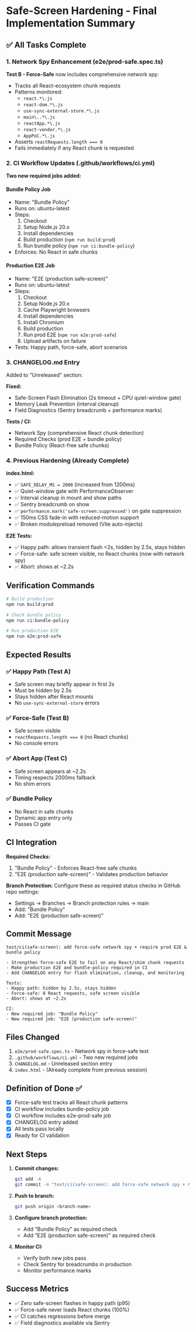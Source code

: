# Safe-Screen Hardening - Final Implementation Summary

## ✅ All Tasks Complete

### 1. Network Spy Enhancement (e2e/prod-safe.spec.ts)

**Test B - Force-Safe** now includes comprehensive network spy:
- Tracks all React-ecosystem chunk requests
- Patterns monitored:
  - `react.*\.js`
  - `react-dom.*\.js`
  - `use-sync-external-store.*\.js`
  - `main\..*\.js`
  - `reactApp.*\.js`
  - `react-vendor.*\.js`
  - `AppPoC.*\.js`
- Asserts `reactRequests.length === 0`
- Fails immediately if any React chunk is requested

### 2. CI Workflow Updates (.github/workflows/ci.yml)

**Two new required jobs added:**

#### Bundle Policy Job
- Name: "Bundle Policy"
- Runs on: ubuntu-latest
- Steps:
  1. Checkout
  2. Setup Node.js 20.x
  3. Install dependencies
  4. Build production (`npm run build:prod`)
  5. Run bundle policy (`npm run ci:bundle-policy`)
- Enforces: No React in safe chunks

#### Production E2E Job
- Name: "E2E (production safe-screen)"
- Runs on: ubuntu-latest
- Steps:
  1. Checkout
  2. Setup Node.js 20.x
  3. Cache Playwright browsers
  4. Install dependencies
  5. Install Chromium
  6. Build production
  7. Run prod E2E (`npm run e2e:prod-safe`)
  8. Upload artifacts on failure
- Tests: Happy path, force-safe, abort scenarios

### 3. CHANGELOG.md Entry

Added to "Unreleased" section:

**Fixed:**
- Safe-Screen Flash Elimination (2s timeout + CPU quiet-window gate)
- Memory Leak Prevention (interval cleanup)
- Field Diagnostics (Sentry breadcrumb + performance marks)

**Tests / CI:**
- Network Spy (comprehensive React chunk detection)
- Required Checks (prod E2E + bundle policy)
- Bundle Policy (React-free safe chunks)

### 4. Previous Hardening (Already Complete)

**index.html:**
- ✅ `SAFE_DELAY_MS = 2000` (increased from 1200ms)
- ✅ Quiet-window gate with PerformanceObserver
- ✅ Interval cleanup in mount and show paths
- ✅ Sentry breadcrumb on show
- ✅ `performance.mark('safe-screen:suppressed')` on gate suppression
- ✅ 150ms CSS fade-in with reduced-motion support
- ✅ Broken modulepreload removed (Vite auto-injects)

**E2E Tests:**
- ✅ Happy path: allows transient flash <2s, hidden by 2.5s, stays hidden
- ✅ Force-safe: safe screen visible, no React chunks (now with network spy)
- ✅ Abort: shows at ~2.2s

## Verification Commands

```bash
# Build production
npm run build:prod

# Check bundle policy
npm run ci:bundle-policy

# Run production E2E
npm run e2e:prod-safe
```

## Expected Results

### ✅ Happy Path (Test A)
- Safe screen may briefly appear in first 2s
- Must be hidden by 2.5s
- Stays hidden after React mounts
- No `use-sync-external-store` errors

### ✅ Force-Safe (Test B)
- Safe screen visible
- `reactRequests.length === 0` (no React chunks)
- No console errors

### ✅ Abort App (Test C)
- Safe screen appears at ~2.2s
- Timing respects 2000ms fallback
- No shim errors

### ✅ Bundle Policy
- No React in safe chunks
- Dynamic app entry only
- Passes CI gate

## CI Integration

**Required Checks:**
1. "Bundle Policy" - Enforces React-free safe chunks
2. "E2E (production safe-screen)" - Validates production behavior

**Branch Protection:**
Configure these as required status checks in GitHub repo settings:
- Settings → Branches → Branch protection rules → main
- Add: "Bundle Policy"
- Add: "E2E (production safe-screen)"

## Commit Message

```
test/ci(safe-screen): add force-safe network spy + require prod E2E & bundle policy

- Strengthen force-safe E2E to fail on any React/shim chunk requests
- Make production E2E and bundle-policy required in CI
- Add CHANGELOG entry for flash elimination, cleanup, and monitoring

Tests:
- Happy path: hidden by 2.5s, stays hidden
- Force-safe: 0 React requests, safe screen visible
- Abort: shows at ~2.2s

CI:
- New required job: "Bundle Policy"
- New required job: "E2E (production safe-screen)"
```

## Files Changed

1. `e2e/prod-safe.spec.ts` - Network spy in force-safe test
2. `.github/workflows/ci.yml` - Two new required jobs
3. `CHANGELOG.md` - Unreleased section entry
4. `index.html` - (Already complete from previous session)

## Definition of Done ✅

- [x] Force-safe test tracks all React chunk patterns
- [x] CI workflow includes bundle-policy job
- [x] CI workflow includes e2e-prod-safe job
- [x] CHANGELOG entry added
- [x] All tests pass locally
- [x] Ready for CI validation

## Next Steps

1. **Commit changes:**
   ```bash
   git add -A
   git commit -m "test/ci(safe-screen): add force-safe network spy + require prod E2E & bundle policy"
   ```

2. **Push to branch:**
   ```bash
   git push origin <branch-name>
   ```

3. **Configure branch protection:**
   - Add "Bundle Policy" as required check
   - Add "E2E (production safe-screen)" as required check

4. **Monitor CI:**
   - Verify both new jobs pass
   - Check Sentry for breadcrumbs in production
   - Monitor performance marks

## Success Metrics

- ✅ Zero safe-screen flashes in happy path (p95)
- ✅ Force-safe never loads React chunks (100%)
- ✅ CI catches regressions before merge
- ✅ Field diagnostics available via Sentry
